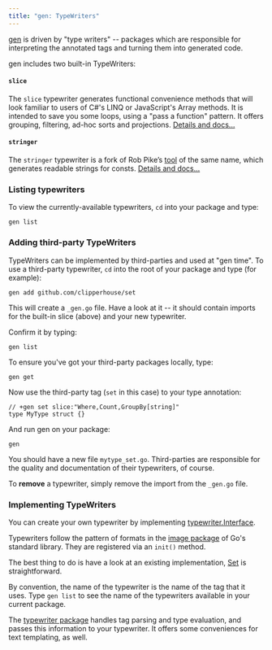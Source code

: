 ```yaml
---
title: "gen: TypeWriters"
---
```


[gen](/gen/) is driven by "type writers" -- packages which are responsible for interpreting the annotated tags and turning them into generated code.

gen includes two built-in TypeWriters:

#### `slice`

The `slice` typewriter generates functional convenience methods that will look familiar to users of C#'s LINQ or JavaScript's Array methods. It is intended to save you some loops, using a "pass a function" pattern. It offers grouping, filtering, ad-hoc sorts and projections. [Details and docs...](/gen/slice/)

#### `stringer`

The `stringer` typewriter is a fork of Rob Pike’s [tool](https://godoc.org/golang.org/x/tools/cmd/stringer) of the same name, which generates readable strings for consts. [Details and docs...](/gen/stringer/)

### Listing typewriters

To view the currently-available typewriters, `cd` into your package and type:

	gen list

### Adding third-party TypeWriters

TypeWriters can be implemented by third-parties and used at "gen time". To use a third-party typewriter, `cd` into the root of your package and type (for example):

	gen add github.com/clipperhouse/set

This will create a `_gen.go` file. Have a look at it -- it should contain imports for the built-in slice (above) and your new typewriter.

Confirm it by typing:

	gen list

To ensure you've got your third-party packages locally, type:

	gen get

Now use the third-party tag (`set` in this case) to your type annotation:

	// +gen set slice:"Where,Count,GroupBy[string]"
	type MyType struct {}

And run gen on your package:

	gen

You should have a new file `mytype_set.go`. Third-parties are responsible for the quality and documentation of their typewriters, of course.

To **remove** a typewriter, simply remove the import from the `_gen.go` file.

### Implementing TypeWriters

You can create your own typewriter by implementing [typewriter.Interface](http://godoc.org/github.com/clipperhouse/typewriter#Interface).

Typewriters follow the pattern of formats in the [image package](http://blog.golang.org/go-image-package#TOC_5.) of Go's standard library. They are registered via an `init()` method.

The best thing to do is have a look at an existing implementation, [Set](https://github.com/clipperhouse/set) is straightforward.

By convention, the name of the typewriter is the name of the tag that it uses. Type `gen list` to see the name of the typewriters available in your current package.

The [typewriter package](https://github.com/clipperhouse/typewriter) handles tag parsing and type evaluation, and passes this information to your typewriter. It offers some conveniences for text templating, as well.
